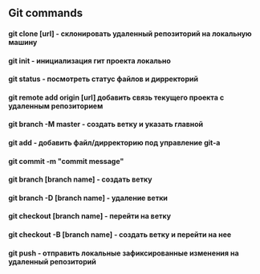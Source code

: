 ## Git commands

#### git clone [url] - склонировать удаленный репозиторий на локальную машину
#### git init - инициализация гит проекта локально
#### git status - посмотреть статус файлов и дирректорий
#### git remote add origin [url] добавить связь текущего проекта с удаленным репозиторием
#### git branch -M master - создать ветку и указать главной
#### git add - добавить файл/дирректорию под управление git-а
#### git commit -m "commit message"
#### git branch [branch name] - создать ветку
#### git branch -D [branch name] - удаление ветки
#### git checkout [branch name] - перейти на ветку
#### git checkout -B [branch name] - создать ветку и перейти на нее
#### git push - отправить локальные зафиксированные изменения на удаленный репозиторий 
